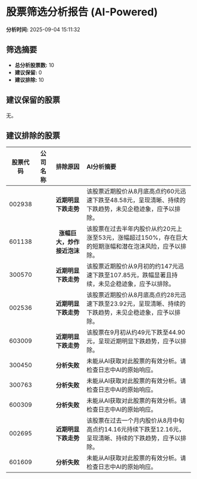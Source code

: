 # 股票筛选分析报告 (AI-Powered)

**分析时间:** 2025-09-04 15:11:32

## 筛选摘要

- **总分析股票数:** 10
- **建议保留:** 0
- **建议排除:** 10

## 建议保留的股票

无。


## 建议排除的股票

| 股票代码 | 公司名称 | 排除原因 | AI分析摘要 |
|:---:|:---:|:---:|:---|
| 002938 |  | **近期明显下跌走势** | 该股票近期股价从8月底高点约60元迅速下跌至48.58元，呈现清晰、持续的下跌趋势，未见企稳迹象，应予以排除。 |
| 601138 |  | **涨幅巨大，炒作接近泡沫** | 该股票在过去半年内股价从约20元上涨至53元，涨幅超过150%，存在巨大的短期涨幅和潜在泡沫风险，应予以排除。 |
| 300570 |  | **近期明显下跌走势** | 该股票近期股价从9月初的约147元迅速下跌至107.85元，跌幅显著且持续，未见企稳迹象，应予以排除。 |
| 002536 |  | **近期明显下跌走势** | 该股票近期股价从8月底高点约28元迅速下跌至23.92元，呈现清晰、持续的下跌趋势，未见企稳迹象，应予以排除。 |
| 603009 |  | **近期明显下跌走势** | 该股票在9月初从约49元下跌至44.90元，呈现近期明显下跌趋势，应予以排除。 |
| 300450 |  | **分析失败** | 未能从AI获取对此股票的有效分析。请检查日志中AI的原始响应。 |
| 300763 |  | **分析失败** | 未能从AI获取对此股票的有效分析。请检查日志中AI的原始响应。 |
| 600309 |  | **分析失败** | 未能从AI获取对此股票的有效分析。请检查日志中AI的原始响应。 |
| 002695 |  | **近期明显下跌走势** | 该股票在过去一个月内股价从8月中旬高点约14.16元持续下跌至12.16元，呈现清晰、持续的下跌趋势，应予以排除。 |
| 601609 |  | **分析失败** | 未能从AI获取对此股票的有效分析。请检查日志中AI的原始响应。 |
